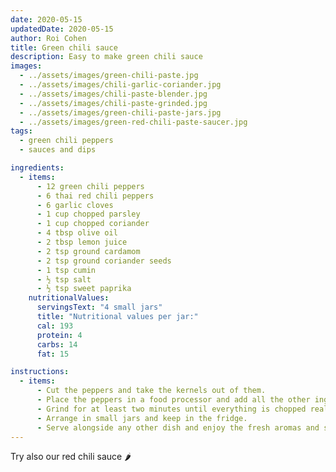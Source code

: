 ```yaml
---
date: 2020-05-15
updatedDate: 2020-05-15
author: Roi Cohen
title: Green chili sauce
description: Easy to make green chili sauce
images:
  - ../assets/images/green-chili-paste.jpg
  - ../assets/images/chili-garlic-coriander.jpg
  - ../assets/images/chili-paste-blender.jpg
  - ../assets/images/chili-paste-grinded.jpg
  - ../assets/images/green-chili-paste-jars.jpg
  - ../assets/images/green-red-chili-paste-saucer.jpg
tags:
  - green chili peppers
  - sauces and dips

ingredients:
  - items:
      - 12 green chili peppers
      - 6 thai red chili peppers
      - 6 garlic cloves
      - 1 cup chopped parsley
      - 1 cup chopped coriander
      - 4 tbsp olive oil
      - 2 tbsp lemon juice
      - 2 tsp ground cardamom
      - 2 tsp ground coriander seeds
      - 1 tsp cumin
      - ½ tsp salt
      - ½ tsp sweet paprika
    nutritionalValues:
      servingsText: "4 small jars"
      title: "Nutritional values per jar:"
      cal: 193
      protein: 4
      carbs: 14
      fat: 15

instructions:
  - items:
      - Cut the peppers and take the kernels out of them.
      - Place the peppers in a food processor and add all the other ingredients.
      - Grind for at least two minutes until everything is chopped really thin.
      - Arrange in small jars and keep in the fridge.
      - Serve alongside any other dish and enjoy the fresh aromas and spices.
---
```


Try also our <Link to="/recipes/red-chili-sauce"> red chili sauce 🌶️</Link>

